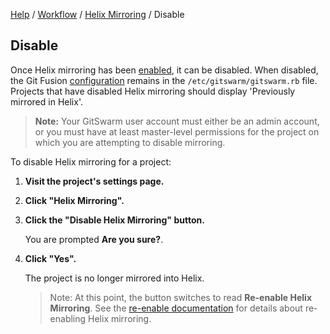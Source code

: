 [Help](../../README.md)
/ [Workflow](../README.md)
/ [Helix Mirroring](README.md)
/ Disable

## Disable

Once Helix mirroring has been [enabled](enable.md), it can be disabled.
When disabled, the Git Fusion [configuration](configuration.md) remains in
the `/etc/gitswarm/gitswarm.rb` file. Projects that have disabled Helix
mirroring should display 'Previously mirrored in Helix'.

> **Note:** Your GitSwarm user account must either be an admin account, or
> you must have at least master-level permissions for the project on which
> you are attempting to disable mirroring.

To disable Helix mirroring for a project:

1.  **Visit the project's settings page.**

1.  **Click "Helix Mirroring".**

1.  **Click the "Disable Helix Mirroring" button.**

    You are prompted **Are you sure?**.

1.  **Click "Yes".**

    The project is no longer mirrored into Helix.

    > Note: At this point, the button switches to read **Re-enable Helix
    > Mirroring**. See the [re-enable documentation](reenable.md) for
    > details about re-enabling Helix mirroring.
